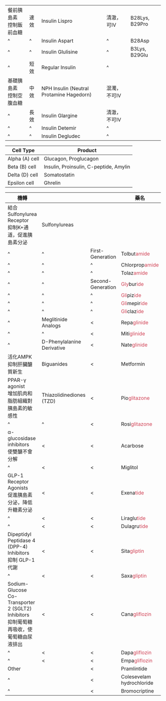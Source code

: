 |                            |      |                                          |              |                |
| -------------------------- | ---- | ---------------------------------------- | ------------ | -------------- |
| 餐前胰島素<br>控制飯前血糖 | 速效 | Insulin Lispro                           | 清澈，可IV   | B28Lys, B29Pro |
| ^                          | ^    | Insulin Aspart                           | ^            | B28Asp               |
| ^                          | ^    | Insulin Glulisine                        | ^            |     B3Lys, B29Glu           |
| ^                          | 短效 | Regular Insulin                          | ^            |                |
| 基礎胰島素<br>控制空腹血糖 | 中效 | NPH Insulin (Neutral Protamine Hagedorn) | 混濁，不可IV |                |
| ^                          | 長效 | Insulin Glargine                         | 清澈，不可IV |                |
| ^                          | ^    | Insulin Detemir                          | ^            |                |
| ^                          | ^    | Insulin Degludec                         | ^            |                |

| Cell Type      | Product                                |
| -------------- | -------------------------------------- |
| Alpha (A) cell | Glucagon, Proglucagon                  |
| Beta (B) cell  | Insulin, Proinsulin, C-peptide, Amylin |
| Delta (D) cell | Somatostatin                           |
| Epsilon cell   | Ghrelin                                       |

| 機轉                                                                                        |                            |                   | 藥名                                                                              |
| ------------------------------------------------------------------------------------------- | -------------------------- | ----------------- | --------------------------------------------------------------------------------- |
| 結合 Sulfonylurea Receptor<br/>抑制K+通道，促進胰島素分泌                                   | Sulfonylureas              |                   |                                                                                   |
| ^                                                                                           | ^                          | First-Generation  | Tolbut<span style="color:#d04255">amide</span>                                    |
| ^                                                                                           | ^                          | ^                 | Chlorprop<span style="color:#d04255">amide</span>                                 |
| ^                                                                                           | ^                          | ^                 | Tolaz<span style="color:#d04255">amide</span>                                     |
| ^                                                                                           | ^                          | Second-Generation | <span style="color:#d04255">Gly</span>bur<span style="color:#d04255">ide</span>   |
| ^                                                                                           | ^                          | ^                 | <span style="color:#d04255">Gli</span>piz<span style="color:#d04255">ide</span>   |
| ^                                                                                           | ^                          | ^                 | <span style="color:#d04255">Gli</span>mepir<span style="color:#d04255">ide</span> |
| ^                                                                                           | ^                          | ^                 | <span style="color:#d04255">Gli</span>claz<span style="color:#d04255">ide</span>  |
| ^                                                                                           | Meglitinide Analogs        | <                 | Repa<span style="color:#d04255">glinide</span>                                    |
| ^                                                                                           | ^                          | <                 | Miti<span style="color:#d04255">glinide</span>                                    |
| ^                                                                                           | D-Phenylalanine Derivative | <                 | Nate<span style="color:#d04255">glinide</span>                                    |
| 活化AMPK 抑制肝臟醣質新生                                                                   | Biguanides                 | <                 | Metformin                                                                         |
| PPAR-γ agonist<br/>增加肌肉和脂肪組織對胰島素的敏感性                                       | Thiazolidinediones (TZD)   | <                 | Pio<span style="color:#d04255">glitazone</span>                                   |
| ^                                                                                           | ^                          | <                 | Rosi<span style="color:#d04255">glitazone</span>                                  |
| α-glucosidase inhibitors<br/>使雙醣不會分解                                                 | <                          | <                 | Acarbose                                                                          |
| ^                                                                                           | <                          | <                 | Miglitol                                                                          |
| GLP-1 Receptor Agonists<br/>促進胰島素分泌，降低升糖素分泌                                  | <                          | <                 | Exena<span style="color:#d04255">tide  </span>                                                                       |
| ^                                                                                           | <                          | <                 | Liraglu<span style="color:#d04255">tide</span>                                                                       |
| ^                                                                                           | <                          | <                 | Dulagru<span style="color:#d04255">tide <u></u></span>                                                                      |
| Dipeptidyl Peptidase 4 (DPP-4) Inhibitors<br/>抑制 GLP-1 代謝                               | <                          | <                 | Sita<span style="color:#d04255">gliptin</span>                                    |
| ^                                                                                           | <                          | <                 | Saxa<span style="color:#d04255">gliptin</span>                                    |
| Sodium-Glucose Co-Transporter 2 (SGLT2) Inhibitors<br/>抑制葡萄糖再吸收，使葡萄糖由尿液排出 | <                          | <                 | Cana<span style="color:#d04255">gliflozin</span>                                  |
| ^                                                                                           | <                          | <                 | Dapa<span style="color:#d04255">gliflozin</span>                                  |
| ^                                                                                           | <                          | <                 | Empa<span style="color:#d04255">gliflozin</span>                                  |
| Other                                                                                       |                            | <                 | Pramlintide                                                                       |
| ^                                                                                           |                            | <                 | Colesevelam hydrochloride                                                         |
| ^                                                                                           |                            | <                 | Bromocriptine                                                                     |
